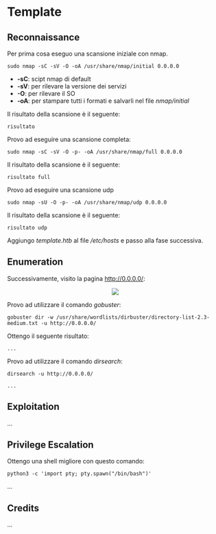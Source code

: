 # Template

## Reconnaissance

Per prima cosa eseguo una scansione iniziale con nmap.

```text
sudo nmap -sC -sV -O -oA /usr/share/nmap/initial 0.0.0.0
```

* **-sC**: scipt nmap di default
* **-sV**: per rilevare la versione dei servizi
* **-O**: per rilevare il SO
* **-oA**: per stampare tutti i formati e salvarli nel file _nmap/initial_

Il risultato della scansione è il seguente:

```text
risultato
```

Provo ad eseguire una scansione completa:

```text
sudo nmap -sC -sV -O -p- -oA /usr/share/nmap/full 0.0.0.0
```

Il risultato della scansione è il seguente:

```text
risultato full
```

Provo ad eseguire una scansione udp
```text
sudo nmap -sU -O -p- -oA /usr/share/nmap/udp 0.0.0.0
```

Il risultato della scansione è il seguente:

```text
risultato udp
```

Aggiungo _template.htb_ al file _/etc/hosts_ e passo alla fase successiva.

## Enumeration

Successivamente, visito la pagina http://0.0.0.0/:

<p align="center">
  <img src="/Immagini/Linux-Box/Template/template-1.png"/>
</p>

Provo ad utilizzare il comando _gobuster_:

```text
gobuster dir -w /usr/share/wordlists/dirbuster/directory-list-2.3-medium.txt -u http://0.0.0.0/
```

Ottengo il seguente risultato:
```text
...
```

Provo ad utilizzare il comando _dirsearch_:

```text
dirsearch -u http://0.0.0.0/
```

```text
...
```

## Exploitation

...

## Privilege Escalation

Ottengo una shell migliore con questo comando:

```text
python3 -c 'import pty; pty.spawn("/bin/bash")'
```

...


## Credits

...
